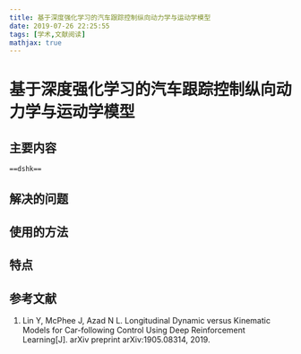 ```yaml
---
title: 基于深度强化学习的汽车跟踪控制纵向动力学与运动学模型
date: 2019-07-26 22:25:55
tags: [学术,文献阅读]
mathjax: true
---
```


# 基于深度强化学习的汽车跟踪控制纵向动力学与运动学模型

[^1]: Lin Y, McPhee J, Azad N L. Longitudinal Dynamic versus Kinematic Models for Car-following Control Using Deep Reinforcement Learning[J]. arXiv preprint arXiv:1905.08314, 2019.



## 主要内容

`==dshk==`



## 解决的问题

## 使用的方法

## 特点



## 参考文献

1. Lin Y, McPhee J, Azad N L. Longitudinal Dynamic versus Kinematic Models for Car-following Control Using Deep Reinforcement Learning[J]. arXiv preprint arXiv:1905.08314, 2019.